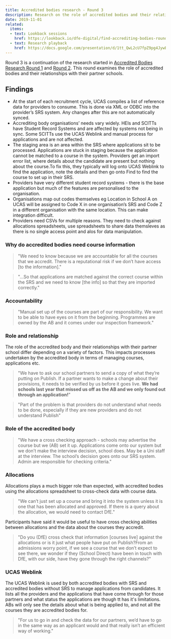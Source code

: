 ```yaml
---
title: Accredited bodies research - Round 3
description: Research on the role of accredited bodies and their relationships with their partner schools
date: 2019-11-01
related:
  items:
  - text: Lookback sessions
    href: https://lookback.io/dfe-digital/find-accrediting-bodies-round-3
  - text: Research playback
    href: https://docs.google.com/presentation/d/1tt_QwL2cU7fpZ9pg4JywENfJGp66DBWtkfTqiBYsLEY/edit#slide=id.g75932c5169_0_62
---
```

Round 3 is a continuation of the research started in [Accredited Bodies Research Round 1](/publish-teacher-training-courses/accredited-bodies-research-round-1) and [Round 2](/publish-teacher-training-courses/accredited-bodies-research-round-2). This round examines the role of accredited bodies and their relationships with their partner schools. 

## Findings

* At the start of each recruitment cycle, UCAS compiles a list of reference data for providers to consume. This is done via XML or ODBC into the provider’s SRS system. Any changes after this are not automatically synced.
* Accrediting body organisations’ needs vary widely. HEIs and SCITTs have Student Record Systems and are affected by systems not being in sync. Some SCITTs use the UCAS Weblink and manual process for applications and are not affected.
* The staging area is an area within the SRS where applications sit to be processed. Applications are stuck in staging because the application cannot be matched to a course in the system. Providers get an import error list, where details about the candidate are present but nothing about the course.To fix this, they typically will log onto UCAS Weblink to find the application, note the details and then go onto Find to find the course to set up in their SRS.
* Providers have very different student record systems - there is the base application but much of the features are personalised to the organisation.
* Organisations map out codes themselves eg Location in School A on UCAS will be assigned to Code X in one organisation’s SRS and Code Z in a different organisation with the same location. This can make integration difficult.
* Providers need CSVs for multiple reasons. They need to check against allocations spreadsheets, use spreadsheets to share data themsleves as there is no single access point and alos for data manipulation.

### Why do accredited bodies need course information  

>"We need to know because we are accountable for all the courses that we accredit. There is a reputational risk if we don’t have access [to the information]."

>"...So that applications are matched against the correct course within the SRS and we need to know [the info] so that they are imported correctly."

### Accountability

>"Manual set up of the courses are part of our responsibility. We want to be able to have eyes on it from the beginning. Programmes are owned by the AB and it comes under our inspection framework."

### Role and relationship

The role of the accredited body and their relationships with their partner school differ depending on a variety of factors. This impacts processes undertaken by the accredited body in terms of managing courses, applications etc.

>"We have to ask our school partners to send a copy of what they’re putting on Publish. If a partner wants to make a change about their provisions, it needs to be verified by us before it goes live. <strong>We had schools last year that missed us off as the AB and we only found out through an application!</strong>"

>"Part of the problem is that providers do not understand what needs to be done, especially if they are new providers and do not understand Publish"

### Role of the accredited body

>"We have a cross checking approach - schools may advertise the course but we (AB) set it up. Applications come onto our system but we don’t make the interview decision, school does. May be a Uni staff at the interview. The school’s decision goes onto our SRS system. Admin are responsible for checking criteria."

### Allocations

Allocations plays a much bigger role than expected, with accredited bodies using the allocations spreadsheet to cross-check data with course data.

>"We can’t just set up a course and bring it into the system unless it is one that has been allocated and approved. If there is a query about the allocation, we would need to contact DfE."

Participants have said it would be useful to have cross checking abilities between allocations and the data about the courses they accredit.

>"Do you (DfE) cross check that information [courses live] against the allocations or is it just what people have put on Publish?From an admissions worry point, if we see a course that we don’t expect to see there, we wonder if they (School Direct) have been in touch with DfE, with our side, have they gone through the right channels?"

### UCAS Weblink

The UCAS Weblink is used by both accredited bodies with SRS and accredited bodies without SRS to manage applications from candidates. It lists all the providers and the applications that have come through for those partners and what status the applications are though tt has it's limitations. ABs will only see the details about what is being applied to, and not all the courses they are accredited bodies for.

>"For us to go in and check the data for our partners, we’d have to go in the same way as an applicant would and that really isn’t an efficient way of working."